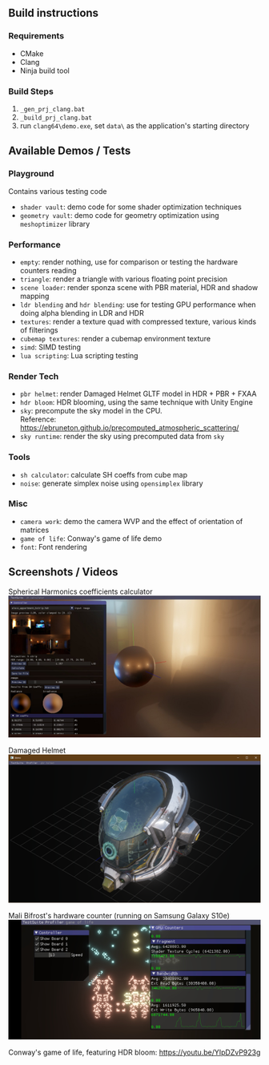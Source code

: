 ## Build instructions
### Requirements
* CMake
* Clang
* Ninja build tool

### Build Steps
1. `_gen_prj_clang.bat`
2. `_build_prj_clang.bat`
3. run `clang64\demo.exe`, set `data\` as the application's starting directory

## Available Demos / Tests
### Playground
Contains various testing code
* `shader vault`: demo code for some shader optimization techniques
* `geometry vault`: demo code for geometry optimization using `meshoptimizer` library

### Performance
* `empty`: render nothing, use for comparison or testing the hardware counters reading
* `triangle`: render a triangle with various floating point precision
* `scene loader`: render sponza scene with PBR material, HDR and shadow mapping
* `ldr blending` and `hdr blending`: use for testing GPU performance when doing alpha blending
in LDR and HDR
* `textures`: render a texture quad with compressed texture, various kinds of filterings
* `cubemap textures`: render a cubemap environment texture
* `simd`: SIMD testing
* `lua scripting`: Lua scripting testing

### Render Tech
* `pbr helmet`: render Damaged Helmet GLTF model in HDR + PBR + FXAA
* `hdr bloom`: HDR blooming, using the same technique with Unity Engine
* `sky`: precompute the sky model in the CPU.<br>
Reference: https://ebruneton.github.io/precomputed_atmospheric_scattering/
* `sky runtime`: render the sky using precomputed data from `sky`

### Tools
* `sh calculator`: calculate SH coeffs from cube map
* `noise`: generate simplex noise using `opensimplex` library

### Misc
* `camera work`: demo the camera WVP and the effect of orientation of matrices
* `game of life`: Conway's game of life demo
* `font`: Font rendering

## Screenshots / Videos
Spherical Harmonics coefficients calculator
![alt text](https://github.com/kolorist/insigne_dev/blob/master/screenshots/sh_calculator.jpg)

Damaged Helmet
![alt text](https://github.com/kolorist/insigne_dev/blob/master/screenshots/c_helmet_cloudy_vondelpark.png)


Mali Bifrost's hardware counter (running on Samsung Galaxy S10e)
![alt text](https://github.com/kolorist/insigne_dev/blob/master/screenshots/c_mali_hardware_counters.jpg)

Conway's game of life, featuring HDR bloom: https://youtu.be/YIpDZvP923g
